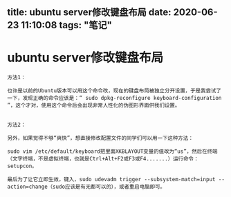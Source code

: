 title: ubuntu server修改键盘布局
date: 2020-06-23 11:10:08
tags: "笔记"
---------
# ubuntu server修改键盘布局
```
方法1：

也许是以前的Ubuntu版本可以用这个命令改，现在的键盘布局被独立分开设置，于是我尝试了一下，发现正确的命令应该是：“ sudo dpkg-reconfigure keyboard-configuration ”，这个才对，使用这个命令后会出现非常人性化的伪图形界面供我们设置。


方法2：

另外，如果觉得不够“爽快”，想直接修改配置文件的同学们可以用一下这种方法：

sudo vim /etc/default/keyboard把里面XKBLAYOUT变量的值改为“us”，然后在终端（文字终端，不是虚拟终端，也就是Ctrl+Alt+F2或F3或F4.......）运行命令：setupcon。

最后为了让它立即生效，键入，sudo udevadm trigger --subsystem-match=input --action=change（sudo应该是有无都可以的），或者重启电脑即可。
```